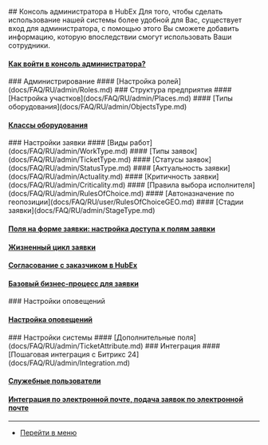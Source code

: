 <script type="text/javascript" >
   (function(m,e,t,r,i,k,a){m[i]=m[i]||function(){(m[i].a=m[i].a||[]).push(arguments)};
   m[i].l=1*new Date();k=e.createElement(t),a=e.getElementsByTagName(t)[0],k.async=1,k.src=r,a.parentNode.insertBefore(k,a)})
   (window, document, "script", "https://mc.yandex.ru/metrika/tag.js", "ym");
   ym('{{ site.yandex_metric }}', "init", {
        id:'{{ site.yandex_metric }}',
        clickmap:true,
        trackLinks:true,
        accurateTrackBounce:true,
        webvisor:true
   });
</script>
<noscript><div><img src="https://mc.yandex.ru/watch/'{{ site.yandex_metric }}'" style="position:absolute; left:-9999px;" alt="" /></div></noscript>
<!-- /Yandex.Metrika counter -->
<link rel="stylesheet" type="text/css" href="/assets/css/styles.css">
## Консоль администратора в HubEx
Для того, чтобы сделать использование нашей системы более удобной для Вас, существует вход для администратора, с помощью этого Вы сможете добавить информацию, которую впоследствии смогут использовать Ваши сотрудники.
<h4>
<a href="/docs/FAQ/RU/admin/HowToEnterTheAdmin.html">Как войти в консоль администратора?</a><span class="new-badge" title="23.09.2019"></span>
</h4>
### Администрирование
#### [Настройка ролей](docs/FAQ/RU/admin/Roles.md)
### Структура предприятия
#### [Настройка участков](docs/FAQ/RU/admin/Places.md)
#### [Типы оборудования](docs/FAQ/RU/admin/ObjectsType.md)
<h4>
<a href="/docs/FAQ/RU/admin/ObjectClass.html">Классы оборудования</a><span class="new-badge" title="05.02.2020"></span>
</h4>
### Настройки заявки
#### [Виды работ](docs/FAQ/RU/admin/WorkType.md)
#### [Типы заявок](docs/FAQ/RU/admin/TicketType.md)
#### [Статусы заявок](docs/FAQ/RU/admin/StatusType.md)
#### [Актуальность заявки](docs/FAQ/RU/admin/Actuality.md)
#### [Критичность заявки](docs/FAQ/RU/admin/Criticality.md)
#### [Правила выбора исполнителя](docs/FAQ/RU/admin/RulesOfChoice.md)
#### [Автоназначение по геопозиции](docs/FAQ/RU/user/RulesOfChoiceGEO.md)
#### [Стадии заявки](docs/FAQ/RU/admin/StageType.md)
<h4>
<a href="/docs/FAQ/RU/admin/ElementsOfInterface.html">Поля на форме заявки: настройка доступа к полям заявки</a><span class="updated-badge" title="21.01.2021"></span>
</h4>
<h4><a href="/docs/FAQ/RU/admin/TicketLifeCycle.html">Жизненный цикл заявки</a></h4>
<h4><a href="/docs/FAQ/RU/admin/CustomerAgreement.html">Согласование с заказчиком в HubEx</a></h4>
<h4><a href="/docs/FAQ/RU/admin/BusinessProcess.html">Базовый бизнес-процесс для заявки</a></h4>
### Настройки оповещений
<h4>
<a href="/docs/FAQ/RU/admin/Notifications.html">Настройка оповещений</a><span class="new-badge" title="03.12.2019"></span>
</h4>
### Настройки системы
#### [Дополнительные поля](docs/FAQ/RU/admin/TicketAttribute.md)
### Интеграция
#### [Пошаговая интеграция с Битрикс 24](docs/FAQ/RU/admin/Integration.md)
<h4>
<a href="/docs/FAQ/RU/admin/ServiceUsers.html">Служебные пользователи</a><span class="new-badge" title="18.02.2020"></span>
</h4>
<h4>
<a href="/docs/FAQ/RU/admin/TicketMail.html">Интеграция по электронной почте, подача заявок по электронной почте</a>
</h4>


____
- [Перейти в меню](http://wiki.hubex.ru)
